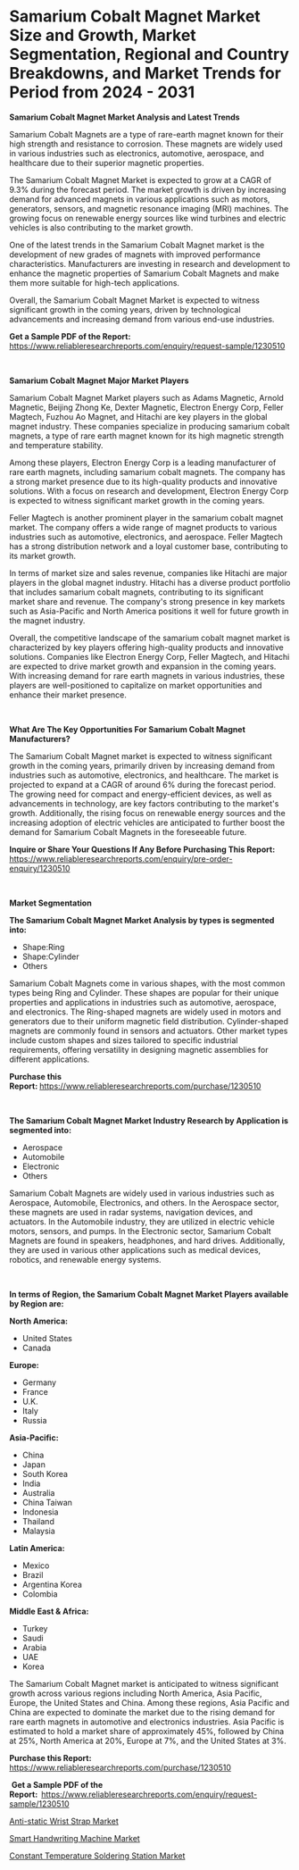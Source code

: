 <p><h1>Samarium Cobalt Magnet Market Size and Growth, Market Segmentation, Regional and Country Breakdowns, and Market Trends for Period from 2024 -  2031</h1></p><p><strong>Samarium Cobalt Magnet Market Analysis and Latest Trends</strong></p>
<p><p>Samarium Cobalt Magnets are a type of rare-earth magnet known for their high strength and resistance to corrosion. These magnets are widely used in various industries such as electronics, automotive, aerospace, and healthcare due to their superior magnetic properties.</p><p>The Samarium Cobalt Magnet Market is expected to grow at a CAGR of 9.3% during the forecast period. The market growth is driven by increasing demand for advanced magnets in various applications such as motors, generators, sensors, and magnetic resonance imaging (MRI) machines. The growing focus on renewable energy sources like wind turbines and electric vehicles is also contributing to the market growth.</p><p>One of the latest trends in the Samarium Cobalt Magnet market is the development of new grades of magnets with improved performance characteristics. Manufacturers are investing in research and development to enhance the magnetic properties of Samarium Cobalt Magnets and make them more suitable for high-tech applications.</p><p>Overall, the Samarium Cobalt Magnet Market is expected to witness significant growth in the coming years, driven by technological advancements and increasing demand from various end-use industries.</p></p>
<p><strong>Get a Sample PDF of the Report:&nbsp;</strong> <a href="https://www.reliableresearchreports.com/enquiry/request-sample/1230510">https://www.reliableresearchreports.com/enquiry/request-sample/1230510</a></p>
<p>&nbsp;</p>
<p><strong>Samarium Cobalt Magnet Major Market Players</strong></p>
<p><p>Samarium Cobalt Magnet Market players such as Adams Magnetic, Arnold Magnetic, Beijing Zhong Ke, Dexter Magnetic, Electron Energy Corp, Feller Magtech, Fuzhou Ao Magnet, and Hitachi are key players in the global magnet industry. These companies specialize in producing samarium cobalt magnets, a type of rare earth magnet known for its high magnetic strength and temperature stability.</p><p>Among these players, Electron Energy Corp is a leading manufacturer of rare earth magnets, including samarium cobalt magnets. The company has a strong market presence due to its high-quality products and innovative solutions. With a focus on research and development, Electron Energy Corp is expected to witness significant market growth in the coming years.</p><p>Feller Magtech is another prominent player in the samarium cobalt magnet market. The company offers a wide range of magnet products to various industries such as automotive, electronics, and aerospace. Feller Magtech has a strong distribution network and a loyal customer base, contributing to its market growth.</p><p>In terms of market size and sales revenue, companies like Hitachi are major players in the global magnet industry. Hitachi has a diverse product portfolio that includes samarium cobalt magnets, contributing to its significant market share and revenue. The company's strong presence in key markets such as Asia-Pacific and North America positions it well for future growth in the magnet industry.</p><p>Overall, the competitive landscape of the samarium cobalt magnet market is characterized by key players offering high-quality products and innovative solutions. Companies like Electron Energy Corp, Feller Magtech, and Hitachi are expected to drive market growth and expansion in the coming years. With increasing demand for rare earth magnets in various industries, these players are well-positioned to capitalize on market opportunities and enhance their market presence.</p></p>
<p>&nbsp;</p>
<p><strong>What Are The Key Opportunities For Samarium Cobalt Magnet Manufacturers?</strong></p>
<p><p>The Samarium Cobalt Magnet market is expected to witness significant growth in the coming years, primarily driven by increasing demand from industries such as automotive, electronics, and healthcare. The market is projected to expand at a CAGR of around 6% during the forecast period. The growing need for compact and energy-efficient devices, as well as advancements in technology, are key factors contributing to the market's growth. Additionally, the rising focus on renewable energy sources and the increasing adoption of electric vehicles are anticipated to further boost the demand for Samarium Cobalt Magnets in the foreseeable future.</p></p>
<p><strong>Inquire or Share Your Questions If Any Before Purchasing This Report:</strong> <a href="https://www.reliableresearchreports.com/enquiry/pre-order-enquiry/1230510">https://www.reliableresearchreports.com/enquiry/pre-order-enquiry/1230510</a></p>
<p>&nbsp;</p>
<p><strong>Market Segmentation</strong></p>
<p><strong>The Samarium Cobalt Magnet Market Analysis by types is segmented into:</strong></p>
<p><ul><li>Shape:Ring</li><li>Shape:Cylinder</li><li>Others</li></ul></p>
<p><p>Samarium Cobalt Magnets come in various shapes, with the most common types being Ring and Cylinder. These shapes are popular for their unique properties and applications in industries such as automotive, aerospace, and electronics. The Ring-shaped magnets are widely used in motors and generators due to their uniform magnetic field distribution. Cylinder-shaped magnets are commonly found in sensors and actuators. Other market types include custom shapes and sizes tailored to specific industrial requirements, offering versatility in designing magnetic assemblies for different applications.</p></p>
<p><strong>Purchase this Report:&nbsp;</strong><a href="https://www.reliableresearchreports.com/purchase/1230510">https://www.reliableresearchreports.com/purchase/1230510</a></p>
<p>&nbsp;</p>
<p><strong>The Samarium Cobalt Magnet Market Industry Research by Application is segmented into:</strong></p>
<p><ul><li>Aerospace</li><li>Automobile</li><li>Electronic</li><li>Others</li></ul></p>
<p><p>Samarium Cobalt Magnets are widely used in various industries such as Aerospace, Automobile, Electronics, and others. In the Aerospace sector, these magnets are used in radar systems, navigation devices, and actuators. In the Automobile industry, they are utilized in electric vehicle motors, sensors, and pumps. In the Electronic sector, Samarium Cobalt Magnets are found in speakers, headphones, and hard drives. Additionally, they are used in various other applications such as medical devices, robotics, and renewable energy systems.</p></p>
<p>&nbsp;</p>
<p><strong>In terms of Region, the Samarium Cobalt Magnet Market Players available by Region are:</strong></p>
<p>
    <p> <strong> North America: </strong>
        <ul>
            <li>United States</li>
            <li>Canada</li>
        </ul>
        </p> 
    <p> <strong> Europe: </strong>
        <ul>
            <li>Germany</li>
            <li>France</li>
            <li>U.K.</li>
            <li>Italy</li>
            <li>Russia</li>
        </ul>
        </p> 
    <p> <strong> Asia-Pacific: </strong>
        <ul>
            <li>China</li>
            <li>Japan</li>
            <li>South Korea</li>
            <li>India</li>
            <li>Australia</li>
            <li>China Taiwan</li>
            <li>Indonesia</li>
            <li>Thailand</li>
            <li>Malaysia</li>
        </ul>
        </p> 
    <p> <strong> Latin America: </strong>
        <ul>
            <li>Mexico</li>
            <li>Brazil</li>
            <li>Argentina Korea</li>
            <li>Colombia</li>
        </ul>
        </p> 
    <p> <strong> Middle East & Africa: </strong>
        <ul>
            <li>Turkey</li>
            <li>Saudi</li>
            <li>Arabia</li>
            <li>UAE</li>
            <li>Korea</li>
        </ul>
    </p>
    </p>
<p><p>The Samarium Cobalt Magnet market is anticipated to witness significant growth across various regions including North America, Asia Pacific, Europe, the United States and China. Among these regions, Asia Pacific and China are expected to dominate the market due to the rising demand for rare earth magnets in automotive and electronics industries. Asia Pacific is estimated to hold a market share of approximately 45%, followed by China at 25%, North America at 20%, Europe at 7%, and the United States at 3%.</p></p>
<p><strong>Purchase this Report: </strong><a href="https://www.reliableresearchreports.com/purchase/1230510">https://www.reliableresearchreports.com/purchase/1230510</a></p>
<p>&nbsp;<strong>Get a Sample PDF of the Report:&nbsp;&nbsp;</strong><a href="https://www.reliableresearchreports.com/enquiry/request-sample/1230510">https://www.reliableresearchreports.com/enquiry/request-sample/1230510</a></p>
<p><strong></strong></p>
<p><p><a href="https://view.publitas.com/reportprime-1/insights-into-anti-static-wrist-strap-market-size-analysing-market-share-trends-and-growth-from-2023-to-2030/">Anti-static Wrist Strap Market</a></p><p><a href="https://view.publitas.com/reportprime-1/smart-handwriting-machine-market-dynamics-2023-2030-also-about-its-market-trends-projections-and-opportunities/">Smart Handwriting Machine Market</a></p><p><a href="https://view.publitas.com/reportprime-1/decoding-the-constant-temperature-soldering-station-market-a-deep-dive-into-the-latest-market-trends-market-segmentation-and-competitive-analysis/">Constant Temperature Soldering Station Market</a></p></p>